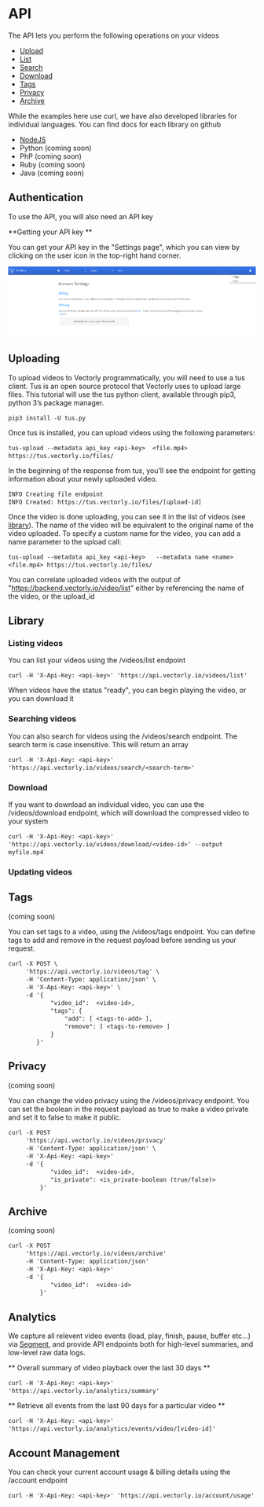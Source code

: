 # API 

The API lets you perform the following operations on your videos

* [Upload](#uploading)
* [List](#listing-videos)
* [Search](#searching-videos)
* [Download](#listing-videos)
* [Tags](#updating-videos)
* [Privacy](#updating-videos)
* [Archive](#updating-videos)

While the examples here use curl, we have also developed libraries for individual languages. You can find docs for each library on github

* [NodeJS](https://github.com/Vectorly/node-client)
* Python (coming soon)
* PhP (coming soon)
* Ruby (coming soon)
* Java (coming soon)

## Authentication

To use the API, you will also need an API key

**Getting your API key **

You can get your API key in the "Settings page", which you can view by clicking on the user icon in the top-right hand corner. 

![APIkey](img/apikey.png)

## Uploading

To upload videos to Vectorly programmatically,  you will need to use a tus client. Tus is an open source protocol that Vectorly uses to upload large files. This tutorial will use the tus python client, available through pip3, python 3’s package manager.

    pip3 install -U tus.py

Once tus is installed, you can upload videos using the following parameters:

    tus-upload --metadata api_key <api-key>  <file.mp4> https://tus.vectorly.io/files/

In the beginning of the response from tus, you’ll see the endpoint for getting information about your newly uploaded video.

    INFO Creating file endpoint
    INFO Created: https://tus.vectorly.io/files/[upload-id]

Once the video is done uploading, you can see it in the list of videos (see [library](#library)). The name of the video will be equivalent to the original name of the video uploaded. To specify a custom name for the video, you can add a name parameter to the upload call:

    tus-upload --metadata api_key <api-key>   --metadata name <name>  <file.mp4> https://tus.vectorly.io/files/

You can correlate uploaded videos with the output of "https://backend.vectorly.io/video/list" either by referencing the name of the video, or the upload_id

## Library

### Listing videos

You can list your videos using the /videos/list endpoint

    curl -H 'X-Api-Key: <api-key>' 'https://api.vectorly.io/videos/list'

When videos have the status "ready", you can begin playing the video, or you can download it

### Searching videos

You can also search for videos using the /videos/search endpoint. The search term is case insensitive. This will return an array

    curl -H 'X-Api-Key: <api-key>' 'https://api.vectorly.io/videos/search/<search-term>'

### Download

If you want to download an individual video, you can use the /videos/download endpoint, which will download the compressed video to your system

    curl -H 'X-Api-Key: <api-key>' 'https://api.vectorly.io/videos/download/<video-id>' --output myfile.mp4

### Updating videos

## Tags
(coming soon)

You can set tags to a video, using the /videos/tags endpoint. You can define tags to add and remove in the request payload before sending us your request.

    curl -X POST \
         'https://api.vectorly.io/videos/tag' \
         -H 'Content-Type: application/json' \
         -H 'X-Api-Key: <api-key>' \
         -d '{
                "video_id":  <video-id>,
                "tags": {
                    "add": [ <tags-to-add> ],
                    "remove": [ <tags-to-remove> ]
                }
            }'

## Privacy
(coming soon)

You can change the video privacy using the /videos/privacy endpoint. You can set the boolean in the request payload as true to make a video private and set it to false to make it public.

    curl -X POST 
         'https://api.vectorly.io/videos/privacy'
         -H 'Content-Type: application/json' \
         -H 'X-Api-Key: <api-key>'  
         -d '{
                "video_id":  <video-id>,
                "is_private": <is_private-boolean (true/false)>
             }'

## Archive
(coming soon)

    curl -X POST 
         'https://api.vectorly.io/videos/archive'
         -H 'Content-Type: application/json' 
         -H 'X-Api-Key: <api-key>'  
         -d '{
                "video_id":  <video-id>
             }'

## Analytics

We capture all relevent video events (load, play, finish, pause, buffer etc...) via [Segment](https://segment.com), and provide API endpoints both for high-level summaries, and low-level raw data logs.

** Overall summary of video playback over the last 30 days **

    curl -H 'X-Api-Key: <api-key>' 'https://api.vectorly.io/analytics/summary'

** Retrieve all events from the last 90 days for a particular video **

    curl -H 'X-Api-Key: <api-key>' 'https://api.vectorly.io/analytics/events/video/[video-id]'


## Account Management

You can check your current account usage & billing details using the /account endpoint

    curl -H 'X-Api-Key: <api-key>' 'https://api.vectorly.io/account/usage'
